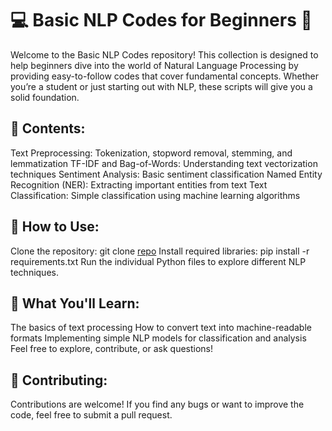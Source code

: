 # 💻 Basic NLP Codes for Beginners 🚀
Welcome to the Basic NLP Codes repository! This collection is designed to help beginners dive into the world of Natural Language Processing by providing easy-to-follow codes that cover fundamental concepts. Whether you’re a student or just starting out with NLP, these scripts will give you a solid foundation.


## 📂 Contents:
Text Preprocessing: Tokenization, stopword removal, stemming, and lemmatization
TF-IDF and Bag-of-Words: Understanding text vectorization techniques
Sentiment Analysis: Basic sentiment classification
Named Entity Recognition (NER): Extracting important entities from text
Text Classification: Simple classification using machine learning algorithms
## 🚀 How to Use:
Clone the repository:
git clone [repo](https://github.com/codeseeker-dhruv/NLP_bby_Dhruv_Asthana)
Install required libraries:
pip install -r requirements.txt
Run the individual Python files to explore different NLP techniques.
## 🧠 What You'll Learn:
The basics of text processing
How to convert text into machine-readable formats
Implementing simple NLP models for classification and analysis
Feel free to explore, contribute, or ask questions!

## 🤝 Contributing:
Contributions are welcome! If you find any bugs or want to improve the code, feel free to submit a pull request.
